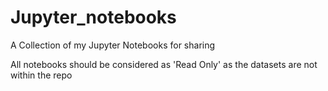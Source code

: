# Jupyter_notebooks
A Collection of my Jupyter Notebooks for sharing

All notebooks should be considered as 'Read Only' as the datasets are not within the repo
